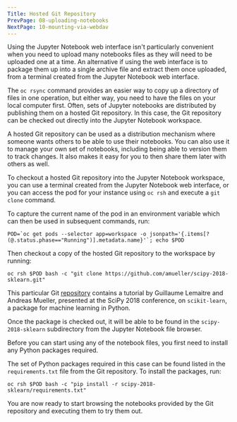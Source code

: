 ```yaml
---
Title: Hosted Git Repository
PrevPage: 08-uploading-notebooks
NextPage: 10-mounting-via-webdav
---
```


Using the Jupyter Notebook web interface isn't particularly convenient when you need to upload many notebooks files as they will need to be uploaded one at a time. An alternative if using the web interface is to package them up into a single archive file and extract them once uploaded, from a terminal created from the Jupyter Notebook web interface.

The `oc rsync` command provides an easier way to copy up a directory of files in one operation, but either way, you need to have the files on your local computer first. Often, sets of Jupyter notebooks are distributed by publishing them on a hosted Git repository. In this case, the Git repository can be checked out directly into the Jupyter Notebook workspace.

A hosted Git repository can be used as a distribution mechanism where someone wants others to be able to use their notebooks. You can also use it to manage your own set of notebooks, including being able to version them to track changes. It also makes it easy for you to then share them later with others as well.

To checkout a hosted Git repository into the Jupyter Notebook workspace, you can use a terminal created from the Jupyter Notebook web interface, or you can access the pod for your instance using `oc rsh` and execute a `git clone` command.

To capture the current name of the pod in an environment variable which can then be used in subsequent commands, run:

```execute
POD=`oc get pods --selector app=workspace -o jsonpath='{.items[?(@.status.phase=="Running")].metadata.name}'`; echo $POD
```

Then checkout a copy of the hosted Git repository to the workspace by running:

```execute
oc rsh $POD bash -c "git clone https://github.com/amueller/scipy-2018-sklearn.git"
```

This particular Git [repository](https://github.com/amueller/scipy-2018-sklearn.git) contains a tutorial by Guillaume Lemaitre and Andreas Mueller, presented at the SciPy 2018 conference, on `scikit-learn`, a package for machine learning in Python.

Once the package is checked out, it will be able to be found in the `scipy-2018-sklearn` subdirectory from the Jupyter Notebook file browser.

Before you can start using any of the notebook files, you first need to install any Python packages required.

The set of Python packages required in this case can be found listed in the `requirements.txt` file from the Git repository. To install the packages, run:

```execute
oc rsh $POD bash -c "pip install -r scipy-2018-sklearn/requirements.txt"
```

You are now ready to start browsing the notebooks provided by the Git repository and executing them to try them out.
